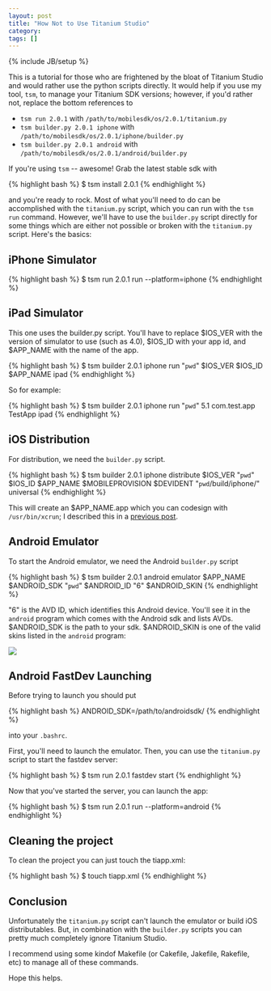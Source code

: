 ```yaml
---
layout: post
title: "How Not to Use Titanium Studio"
category: 
tags: []
---
```

{% include JB/setup %}

This is a tutorial for those who are frightened by the bloat of Titanium Studio
and would rather use the python scripts directly.  It would help if you use my
tool, `tsm`, to manage your Titanium SDK versions; however, if you'd rather not,
replace the bottom references to

- `tsm run 2.0.1` with `/path/to/mobilesdk/os/2.0.1/titanium.py`
- `tsm builder.py 2.0.1 iphone` with `/path/to/mobilesdk/os/2.0.1/iphone/builder.py`
- `tsm builder.py 2.0.1 android` with `/path/to/mobilesdk/os/2.0.1/android/builder.py`

If you're using `tsm` -- awesome! Grab the latest stable sdk with

{% highlight bash %}
$ tsm install 2.0.1
{% endhighlight %}

and you're ready to rock.  Most of what you'll need to do can be accomplished
with the `titanium.py` script, which you can run with the `tsm run` command.
However, we'll have to use the `builder.py` script directly for some things
which are either not possible or broken with the `titanium.py` script.  Here's
the basics:

## iPhone Simulator

{% highlight bash %}
$ tsm run 2.0.1 run --platform=iphone
{% endhighlight %}

## iPad Simulator

This one uses the builder.py script.  You'll have to replace
$IOS_VER with the version of simulator to use (such as 4.0), $IOS_ID with your
app id, and $APP_NAME with the name of the app.

{% highlight bash %}
$ tsm builder 2.0.1 iphone run "`pwd`" $IOS_VER $IOS_ID $APP_NAME ipad
{% endhighlight %}

So for example:

{% highlight bash %}
$ tsm builder 2.0.1 iphone run "`pwd`" 5.1 com.test.app TestApp ipad
{% endhighlight %}

## iOS Distribution

For distribution, we need the `builder.py` script.

{% highlight bash %}
$ tsm builder 2.0.1 iphone distribute $IOS_VER "`pwd`" $IOS_ID $APP_NAME $MOBILEPROVISION $DEVIDENT "`pwd`/build/iphone/" universal
{% endhighlight %}

This will create an $APP_NAME.app which you can codesign with `/usr/bin/xcrun`;
I described this in a [previous post](http://russfrank.us/2012/03/11/automatic-enterprise-distribution-in-titanium/).

## Android Emulator

To start the Android emulator, we need the Android `builder.py` script

{% highlight bash %}
$ tsm builder 2.0.1 android emulator $APP_NAME $ANDROID_SDK "`pwd`" $ANDROID_ID "6" $ANDROID_SKIN
{% endhighlight %}

"6" is the AVD ID, which identifies this Android device.  You'll see it in the
`android` program which comes with the Android sdk and lists AVDs. 
$ANDROID_SDK is the path to your sdk.
$ANDROID_SKIN is one of the valid skins listed in the `android` program:

<img src="{{ ASSET_PATH }}/skins.png" />


## Android FastDev Launching

Before trying to launch you should put

{% highlight bash %}
ANDROID_SDK=/path/to/androidsdk/
{% endhighlight %}

into your `.bashrc`.

First, you'll need to launch the emulator.
Then,
you can use the `titanium.py` script to start the fastdev server: 

{% highlight bash %}
$ tsm run 2.0.1 fastdev start
{% endhighlight %}

Now that you've started the server, you can launch the app:

{% highlight bash %}
$ tsm run 2.0.1 run --platform=android
{% endhighlight %}

## Cleaning the project

To clean the project you can just touch the tiapp.xml:

{% highlight bash %}
$ touch tiapp.xml
{% endhighlight %}

## Conclusion

Unfortunately the `titanium.py` script can't launch the emulator or build iOS
distributables.  But, in combination with the `builder.py` scripts 
you can pretty much completely ignore Titanium Studio.

I recommend using some kindof Makefile (or Cakefile, Jakefile, Rakefile, etc)
to manage all of these commands.

Hope this helps.
